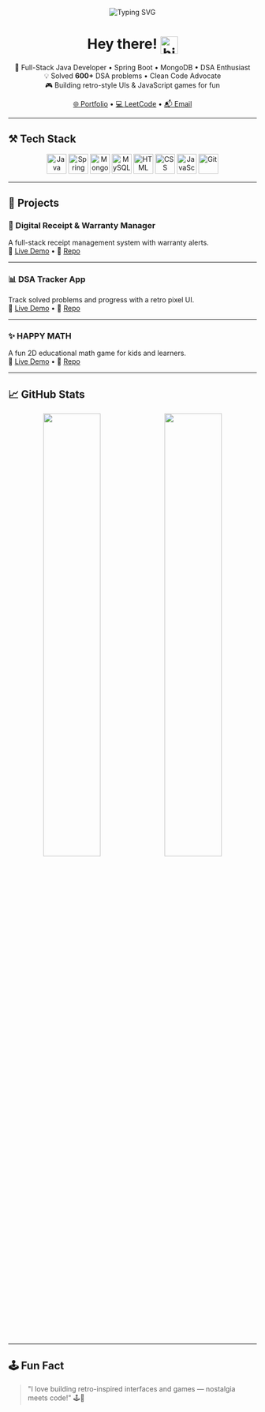 <!-- Typing animation SVG -->
<p align="center">
  <img src="https://readme-typing-svg.herokuapp.com?font=Fira+Code&size=24&duration=3000&pause=1000&center=true&vCenter=true&width=435&lines=Hi+there!+I'm+Rajveer+%F0%9F%91%8B;Full-Stack+Java+Developer;Spring+Boot+%7C+MongoDB+%7C+DSA+Lover;Retro+UI+%2B+JS+Game+Builder" alt="Typing SVG" />
</p>

<!-- Waving emoji animation -->
<h1 align="center">Hey there! <img src="https://em-content.zobj.net/thumbs/120/apple/354/waving-hand_1f44b.png" width="35px" alt="hi" style="vertical-align:middle" /></h1>

<p align="center">
  🚀 Full-Stack Java Developer • Spring Boot • MongoDB • DSA Enthusiast <br/>
  💡 Solved <strong>600+</strong> DSA problems • Clean Code Advocate <br/>
  🎮 Building retro-style UIs & JavaScript games for fun
</p>

<p align="center">
  <a href="https://extraordinary-gingersnap-290c20.netlify.app/">🌐 Portfolio</a> • 
  <a href="https://leetcode.com/u/rajveer831908/">💻 LeetCode</a> • 
  <a href="mailto:rajveersengar03@gmail.com">📬 Email</a>
</p>

---

## ⚒️ Tech Stack

<p align="center">
  <img src="https://cdn.jsdelivr.net/gh/devicons/devicon/icons/java/java-original.svg" height="40" alt="Java"/>
  <img src="https://cdn.jsdelivr.net/gh/devicons/devicon/icons/spring/spring-original.svg" height="40" alt="Spring Boot"/>
  <img src="https://cdn.jsdelivr.net/gh/devicons/devicon/icons/mongodb/mongodb-original.svg" height="40" alt="MongoDB"/>
  <img src="https://cdn.jsdelivr.net/gh/devicons/devicon/icons/mysql/mysql-original.svg" height="40" alt="MySQL"/>
  <img src="https://cdn.jsdelivr.net/gh/devicons/devicon/icons/html5/html5-original.svg" height="40" alt="HTML"/>
  <img src="https://cdn.jsdelivr.net/gh/devicons/devicon/icons/css3/css3-original.svg" height="40" alt="CSS"/>
  <img src="https://cdn.jsdelivr.net/gh/devicons/devicon/icons/javascript/javascript-original.svg" height="40" alt="JavaScript"/>
  <img src="https://cdn.jsdelivr.net/gh/devicons/devicon/icons/git/git-original.svg" height="40" alt="Git"/>
</p>

---

## 🧩 Projects

### 🎫 Digital Receipt & Warranty Manager  
A full-stack receipt management system with warranty alerts.  
🔗 [Live Demo](https://scintillating-pony-d7164c.netlify.app/) • 📂 [Repo](https://github.com/Geek-Rajveer/receipt-manager)

---

### 📊 DSA Tracker App  
Track solved problems and progress with a retro pixel UI.  
🔗 [Live Demo](https://scintillating-babka-3379e4.netlify.app/) • 📂 [Repo](https://github.com/Geek-Rajveer/dsatracker)

---

### ✨ HAPPY MATH  
A fun 2D educational math game for kids and learners.  
🔗 [Live Demo](https://leafy-bunny-c7fb70.netlify.app/) • 📂 [Repo](https://github.com/Geek-Rajveer/Happy-Math)

---

## 📈 GitHub Stats

<p align="center">
  <img src="https://github-readme-stats.vercel.app/api?username=Geek-Rajveer&show_icons=true&theme=gruvbox" width="48%" />
  <img src="https://github-readme-stats.vercel.app/api/top-langs/?username=Geek-Rajveer&layout=compact&theme=gruvbox" width="48%" />
</p>

---

## 🕹️ Fun Fact

> "I love building retro-inspired interfaces and games — nostalgia meets code!" 🕹️💾

